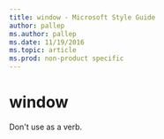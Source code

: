 ```yaml
---
title: window - Microsoft Style Guide
author: pallep
ms.author: pallep
ms.date: 11/19/2016
ms.topic: article
ms.prod: non-product specific
---
```


# window

Don't use as a verb.
